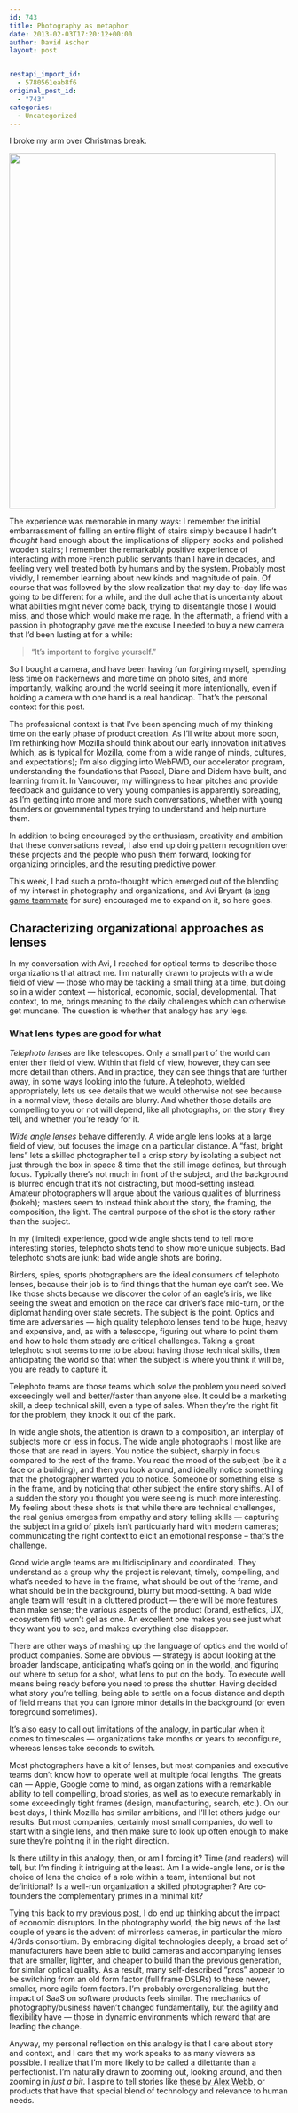 ```yaml
---
id: 743
title: Photography as metaphor
date: 2013-02-03T17:20:12+00:00
author: David Ascher
layout: post


restapi_import_id:
  - 5780561eab8f6
original_post_id:
  - "743"
categories:
  - Uncategorized
---
```

I broke my arm over Christmas break. 

[<img src="http://farm9.staticflickr.com/8496/8322560903_7e33181520_z.jpg" width="480" height="640" class="alignright" />](http://www.flickr.com/photos/davidascher/8322560903/)

The experience was memorable in many ways: I remember the initial embarrassment of falling an entire flight of stairs simply because I hadn&#8217;t _thought_ hard enough about the implications of slippery socks and polished wooden stairs; I remember the remarkably positive experience of interacting with more French public servants than I have in decades, and feeling very well treated both by humans and by the system. Probably most vividly, I remember learning about new kinds and magnitude of pain. Of course that was followed by the slow realization that my day-to-day life was going to be different for a while, and the dull ache that is uncertainty about what abilities might never come back, trying to disentangle those I would miss, and those which would make me rage. In the aftermath, a friend with a passion in photography gave me the excuse I needed to buy a new camera that I&#8217;d been lusting at for a while: 

> &#8220;It&#8217;s important to forgive yourself.&#8221;

So I bought a camera, and have been having fun forgiving myself, spending less time on hackernews and more time on photo sites, and more importantly, walking around the world seeing it more intentionally, even if holding a camera with one hand is a real handicap. That&#8217;s the personal context for this post.

The professional context is that I&#8217;ve been spending much of my thinking time on the early phase of product creation. As I&#8217;ll write about more soon, I&#8217;m rethinking how Mozilla should think about our early innovation initiatives (which, as is typical for Mozilla, come from a wide range of minds, cultures, and expectations); I&#8217;m also digging into WebFWD, our accelerator program, understanding the foundations that Pascal, Diane and Didem have built, and learning from it. In Vancouver, my willingness to hear pitches and provide feedback and guidance to very young companies is apparently spreading, as I&#8217;m getting into more and more such conversations, whether with young founders or governmental types trying to understand and help nurture them. 

In addition to being encouraged by the enthusiasm, creativity and ambition that these conversations reveal, I also end up doing pattern recognition over these projects and the people who push them forward, looking for organizing principles, and the resulting predictive power.

This week, I had such a proto-thought which emerged out of the blending of my interest in photography and organizations, and Avi Bryant (a [long game teammate](http://lilly.tumblr.com/post/30559372196/go-long) for sure) encouraged me to expand on it, so here goes.

## Characterizing organizational approaches as lenses

In my conversation with Avi, I reached for optical terms to describe those organizations that attract me. I&#8217;m naturally drawn to projects with a wide field of view &#8212; those who may be tackling a small thing at a time, but doing so in a wider context &#8212; historical, economic, social, developmental. That context, to me, brings meaning to the daily challenges which can otherwise get mundane. The question is whether that analogy has any legs. 

### What lens types are good for what

_Telephoto lenses_ are like telescopes. Only a small part of the world can enter their field of view. Within that field of view, however, they can see more detail than others. And in practice, they can see things that are further away, in some ways looking into the future. A telephoto, wielded appropriately, lets us see details that we would otherwise not see because in a normal view, those details are blurry. And whether those details are compelling to you or not will depend, like all photographs, on the story they tell, and whether you&#8217;re ready for it.

_Wide angle lenses_ behave differently. A wide angle lens looks at a large field of view, but focuses the image on a particular distance. A &#8220;fast, bright lens&#8221; lets a skilled photographer tell a crisp story by isolating a subject not just through the box in space & time that the still image defines, but through focus. Typically there&#8217;s not much in front of the subject, and the background is blurred enough that it&#8217;s not distracting, but mood-setting instead. Amateur photographers will argue about the various qualities of blurriness (bokeh); masters seem to instead think about the story, the framing, the composition, the light. The central purpose of the shot is the story rather than the subject.

In my (limited) experience, good wide angle shots tend to tell more interesting stories, telephoto shots tend to show more unique subjects. Bad telephoto shots are junk; bad wide angle shots are boring.

Birders, spies, sports photographers are the ideal consumers of telephoto lenses, because their job is to find things that the human eye can&#8217;t see. We like those shots because we discover the color of an eagle&#8217;s iris, we like seeing the sweat and emotion on the race car driver&#8217;s face mid-turn, or the diplomat handing over state secrets. The subject is the point. Optics and time are adversaries &#8212; high quality telephoto lenses tend to be huge, heavy and expensive, and, as with a telescope, figuring out where to point them and how to hold them steady are critical challenges. Taking a great telephoto shot seems to me to be about having those technical skills, then anticipating the world so that when the subject is where you think it will be, you are ready to capture it.

Telephoto teams are those teams which solve the problem you need solved exceedingly well and better/faster than anyone else. It could be a marketing skill, a deep technical skill, even a type of sales. When they&#8217;re the right fit for the problem, they knock it out of the park.

In wide angle shots, the attention is drawn to a composition, an interplay of subjects more or less in focus. The wide angle photographs I most like are those that are read in layers. You notice the subject, sharply in focus compared to the rest of the frame. You read the mood of the subject (be it a face or a building), and then you look around, and ideally notice something that the photographer wanted you to notice. Someone or something else is in the frame, and by noticing that other subject the entire story shifts. All of a sudden the story you thought you were seeing is much more interesting. My feeling about these shots is that while there are technical challenges, the real genius emerges from empathy and story telling skills &#8212; capturing the subject in a grid of pixels isn&#8217;t particularly hard with modern cameras; communicating the right context to elicit an emotional response &#8211; that&#8217;s the challenge.

Good wide angle teams are multidisciplinary and coordinated. They understand as a group why the project is relevant, timely, compelling, and what&#8217;s needed to have in the frame, what should be out of the frame, and what should be in the background, blurry but mood-setting. A bad wide angle team will result in a cluttered product &#8212; there will be more features than make sense; the various aspects of the product (brand, esthetics, UX, ecosystem fit) won&#8217;t gel as one. An excellent one makes you see just what they want you to see, and makes everything else disappear.

There are other ways of mashing up the language of optics and the world of product companies. Some are obvious &#8212; strategy is about looking at the broader landscape, anticipating what&#8217;s going on in the world, and figuring out where to setup for a shot, what lens to put on the body. To execute well means being ready before you need to press the shutter. Having decided what story you&#8217;re telling, being able to settle on a focus distance and depth of field means that you can ignore minor details in the background (or even foreground sometimes). 

It&#8217;s also easy to call out limitations of the analogy, in particular when it comes to timescales &#8212; organizations take months or years to reconfigure, whereas lenses take seconds to switch.

Most photographers have a kit of lenses, but most companies and executive teams don&#8217;t know how to operate well at multiple focal lengths. The greats can &#8212; Apple, Google come to mind, as organizations with a remarkable ability to tell compelling, broad stories, as well as to execute remarkably in some exceedingly tight frames (design, manufacturing, search, etc.). On our best days, I think Mozilla has similar ambitions, and I&#8217;ll let others judge our results. But most companies, certainly most small companies, do well to start with a single lens, and then make sure to look up often enough to make sure they&#8217;re pointing it in the right direction. 

Is there utility in this analogy, then, or am I forcing it? Time (and readers) will tell, but I&#8217;m finding it intriguing at the least. Am I a wide-angle lens, or is the choice of lens the choice of a role within a team, intentional but not definitional? Is a well-run organization a skilled photographer? Are co-founders the complementary primes in a minimal kit?

Tying this back to my [previous post](http://blog.ascher.ca/2013/02/01/saas-as-a-service/), I do end up thinking about the impact of economic disruptors. In the photography world, the big news of the last couple of years is the advent of mirrorless cameras, in particular the micro 4/3rds consortium. By embracing digital technologies deeply, a broad set of manufacturers have been able to build cameras and accompanying lenses that are smaller, lighter, and cheaper to build than the previous generation, for similar optical quality. As a result, many self-described &#8220;pros&#8221; appear to be switching from an old form factor (full frame DSLRs) to these newer, smaller, more agile form factors. I&#8217;m probably overgeneralizing, but the impact of SaaS on software products feels similar. The mechanics of photography/business haven&#8217;t changed fundamentally, but the agility and flexibility have &#8212; those in dynamic environments which reward that are leading the change.

Anyway, my personal reflection on this analogy is that I care about story and context, and I care that my work speaks to as many viewers as possible. I realize that I&#8217;m more likely to be called a dilettante than a perfectionist. I&#8217;m naturally drawn to zooming out, looking around, and then zooming in _just a bit_. I aspire to tell stories like [these by Alex Webb](http://lens.blogs.nytimes.com/2013/01/08/alex-webb-rendering-a-complex-world-in-color-and-black-and-white/?ref=global-home), or products that have that special blend of technology and relevance to human needs.
